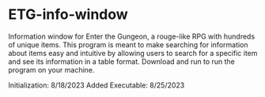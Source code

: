# ETG-info-window
Information window for Enter the Gungeon, a rouge-like RPG with hundreds of unique items. This program is meant to make searching for information about items easy and intuitive by allowing users to search for a specific item and see its information in a table format. Download and run <ETG lookup.exe> to run the program on your machine.

Initialization: 8/18/2023
Added Executable: 8/25/2023
